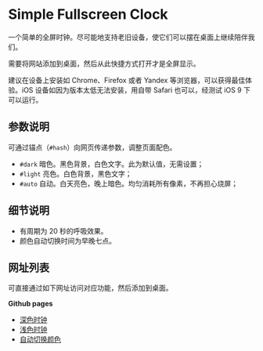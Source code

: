 Simple Fullscreen Clock
===

一个简单的全屏时钟。尽可能地支持老旧设备，使它们可以摆在桌面上继续陪伴我们。

需要将网站添加到桌面，然后从此快捷方式打开才是全屏显示。

建议在设备上安装如 Chrome、Firefox 或者 Yandex 等浏览器，可以获得最佳体验。iOS 设备如因为版本太低无法安装，用自带 Safari 也可以，经测试 iOS 9 下可以运行。

参数说明
---

可通过锚点（`#hash`）向网页传递参数，调整页面配色。

* `#dark` 暗色。黑色背景，白色文字。此为默认值，无需设置；
* `#light` 亮色。白色背景，黑色文字；
* `#auto` 自动。白天亮色，晚上暗色。均匀消耗所有像素，不再担心烧屏；

细节说明
---

* 有周期为 20 秒的呼吸效果。
* 颜色自动切换时间为早晚七点。

网址列表
---

可直接通过如下网址访问对应功能，然后添加到桌面。

**Github pages**

* [深色时钟](https://dmscode.github.io/Simple-FullScreen-Clock/)
* [浅色时钟](https://dmscode.github.io/Simple-FullScreen-Clock/#light)
* [自动切换颜色](https://dmscode.github.io/Simple-FullScreen-Clock/#auto)